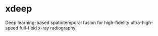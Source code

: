 # xdeep
Deep learning-based spatiotemporal fusion for high-fidelity ultra-high-speed full-field x-ray radiography
